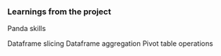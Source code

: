 ### Learnings from the project
Panda skills 

 Dataframe slicing
Dataframe aggregation
Pivot table operations


